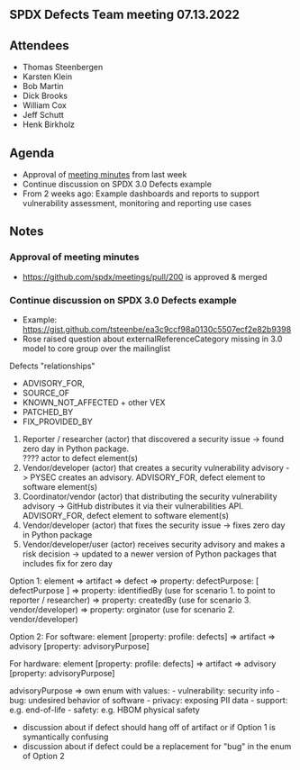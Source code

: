 ## SPDX Defects Team meeting 07.13.2022

## Attendees
* Thomas Steenbergen
* Karsten Klein
* Bob Martin
* Dick Brooks
* William Cox
* Jeff Schutt
* Henk Birkholz

## Agenda
* Approval of [meeting minutes](https://github.com/spdx/meetings/pull/200) from last week
* Continue discussion on SPDX 3.0 Defects example
* From 2 weeks ago: Example dashboards and reports to support vulnerability assessment, monitoring and reporting use cases

## Notes

### Approval of meeting minutes
* https://github.com/spdx/meetings/pull/200 is approved & merged

### Continue discussion on SPDX 3.0 Defects example
* Example: https://gist.github.com/tsteenbe/ea3c9ccf98a0130c5507ecf2e82b9398
*  Rose raised question about externalReferenceCategory missing in 3.0 model to core group over the mailinglist <insert link>

Defects "relationships"
* ADVISORY_FOR, 
* SOURCE_OF
* KNOWN_NOT_AFFECTED + other VEX
* PATCHED_BY
* FIX_PROVIDED_BY

1. Reporter / researcher (actor) that discovered a security issue -> found zero day in Python package.  
          ????  actor to defect element(s)
2. Vendor/developer (actor) that creates a security vulnerability advisory -> PYSEC creates an advisory. 
ADVISORY_FOR, defect element to software element(s) 
3. Coordinator/vendor (actor) that distributing the security vulnerability advisory -> GitHub distributes it via their vulnerabilities API.  
ADVISORY_FOR, defect element to software element(s) 
4. Vendor/developer (actor) that fixes the security issue -> fixes zero day in Python package 
5. Vendor/developer/user (actor) receives security advisory and makes a risk decision  -> updated to a newer version of Python packages that includes fix for zero day

Option 1:
element => artifact => defect => property: defectPurpose: [ defectPurpose ]
                                                  => property: identifiedBy (use for scenario 1. to point to reporter / researcher)
                                                  => property: createdBy (use for scenario 3. vendor/developer)
                                                  => property: orginator (use for scenario 2. vendor/developer)

Option 2:
For software:
element [property: profile: defects] => artifact => advisory [property: advisoryPurpose] 

For hardware:
element [property: profile: defects] => artifact => advisory [property: advisoryPurpose] 

advisoryPurpose => own enum with values: 
    - vulnerability: security info
    - bug: undesired behavior of software
    - privacy: exposing PII data
    - support: e.g. end-of-life
    - safety: e.g. HBOM physical safety
    
    
* discussion about if defect should hang off of artifact or if Option 1 is symantically confusing
* discussion about if defect could be a replacement for "bug" in the enum of Option 2 
